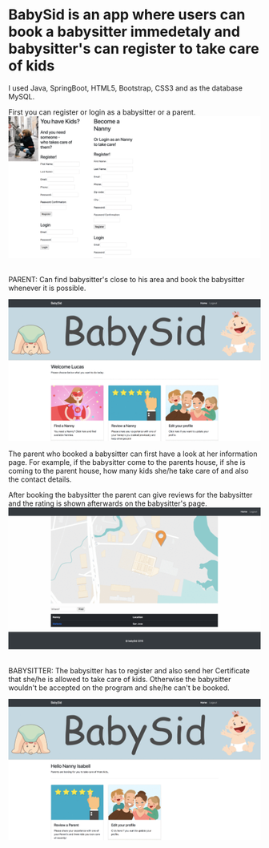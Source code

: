 # BabySid is an app where users can book a babysitter immedetaly and babysitter's can register to take care of kids

I used Java, SpringBoot, HTML5, Bootstrap, CSS3 and as the database MySQL.

First you can register or login as a babysitter or a parent.
![GitHub babySid](/Videos/loginAndLogout.gif)

</br>
PARENT:
Can find babysitter's close to his area and book the babysitter whenever it is possible. </br>

![GitHub babySid](/Videos/findNanny.gif)
</br>

The parent who booked a babysitter can first have a look at her information page. For example, if the babysitter come to the parents house,
if she is coming to the parent house, how many kids she/he take care of and also the contact details.

After booking the babysitter the parent can give reviews for the babysitter and the rating is shown afterwards on the babysitter's page.
![GitHub babySid](/Videos/infoNannyAndBook.gif)

</br>
BABYSITTER:
The babysitter has to register and also send her Certificate that she/he is allowed to take care of kids. 
Otherwise the babysitter wouldn't be accepted on the program and she/he can't be booked.

![GitHub babySid](/Videos/portfolioNanny.gif)
